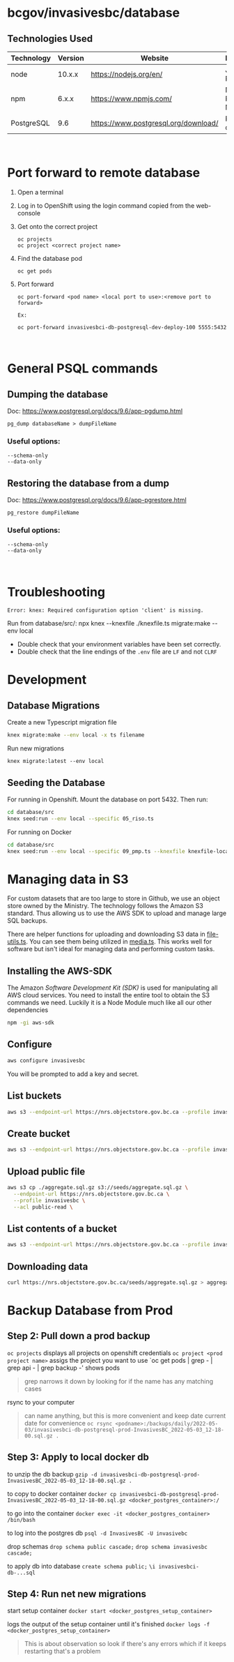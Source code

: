 # bcgov/invasivesbc/database


## Technologies Used

| Technology | Version | Website                              | Description          |
| ---------- | ------- | ------------------------------------ | -------------------- |
| node       | 10.x.x  | https://nodejs.org/en/               | JavaScript Runtime   |
| npm        | 6.x.x   | https://www.npmjs.com/               | Node Package Manager |
| PostgreSQL | 9.6     | https://www.postgresql.org/download/ | PSQL database        |

<br />

# Port forward to remote database

1. Open a terminal
2. Log in to OpenShift using the login command copied from the web-console
3. Get onto the correct project
   ```
   oc projects
   oc project <correct project name>
   ```
4. Find the database pod
   ```
   oc get pods
   ```
5. Port forward

   ```
   oc port-forward <pod name> <local port to use>:<remove port to forward>

   Ex:

   oc port-forward invasivesbci-db-postgresql-dev-deploy-100 5555:5432
   ```

<br />

# General PSQL commands

## Dumping the database

Doc: https://www.postgresql.org/docs/9.6/app-pgdump.html

```
pg_dump databaseName > dumpFileName
```

### Useful options:

    --schema-only
    --data-only

## Restoring the database from a dump

Doc: https://www.postgresql.org/docs/9.6/app-pgrestore.html

```
pg_restore dumpFileName
```

### Useful options:

    --schema-only
    --data-only

<br />

# Troubleshooting

`Error: knex: Required configuration option 'client' is missing.`

Run from database/src/: npx knex --knexfile ./knexfile.ts migrate:make <insert name here> --env local

- Double check that your environment variables have been set correctly.
- Double check that the line endings of the `.env` file are `LF` and not `CLRF`

# Development

## Database Migrations

Create a new Typescript migration file

```bash
knex migrate:make --env local -x ts filename
```

Run new migrations

```knex
knex migrate:latest --env local
```

## Seeding the Database

For running in Openshift. Mount the database on port 5432. Then run:

```bash
cd database/src
knex seed:run --env local --specific 05_riso.ts
```

For running on Docker

```bash
cd database/src
knex seed:run --env local --specific 09_pmp.ts --knexfile knexfile-local.ts
```

# Managing data in S3

For custom datasets that are too large to store in Github, we use an object store owned by the Ministry. The technology follows the Amazon S3 standard. Thus allowing us to use the AWS SDK to upload and manage large SQL backups.

There are helper functions for uploading and downloading S3 data in [file-utils.ts](../api/src/utils/file-utils.ts). You can see them being utilized in [media.ts](../api/src/paths/media.ts). This works well for software but isn't ideal for managing data and performing custom tasks.

## Installing the AWS-SDK

The Amazon _Software Development Kit (SDK)_ is used for manipulating all AWS cloud services. You need to install the entire tool to obtain the S3 commands we need. Luckily it is a Node Module much like all our other dependencies

```bash
npm -gi aws-sdk
```

## Configure

```bash
aws configure invasivesbc
```

You will be prompted to add a key and secret.

## List buckets

```bash
aws s3 --endpoint-url https://nrs.objectstore.gov.bc.ca --profile invasivesbc ls
```

## Create bucket

```bash
aws s3 --endpoint-url https://nrs.objectstore.gov.bc.ca --profile invasivesbc mb s3://seeds
```

## Upload public file

```bash
aws s3 cp ./aggregate.sql.gz s3://seeds/aggregate.sql.gz \
  --endpoint-url https://nrs.objectstore.gov.bc.ca \
  --profile invasivesbc \
  --acl public-read \
```

## List contents of a bucket

```bash
aws s3 --endpoint-url https://nrs.objectstore.gov.bc.ca --profile invasivesbc ls s3://seeds/
```

## Downloading data

```bash
curl https://nrs.objectstore.gov.bc.ca/seeds/aggregate.sql.gz > aggregate.sql.gz
```

# Backup Database from Prod

## Step 2: Pull down a prod backup

`oc projects` displays all projects on openshift credentials `oc project <prod project name>` assigs the project you want to use `oc get pods | grep <name of db> - | grep api - | grep backup -' shows pods

> grep narrows it down by looking for if the name has any matching cases

rsync to your computer

> can name anything, but this is more convenient and keep date current date for convenience `oc rsync <podname>:/backups/daily/2022-05-03/invasivesbci-db-postgresql-prod-InvasivesBC_2022-05-03_12-18-00.sql.gz .`

## Step 3: Apply to local docker db

to unzip the db backup `gzip -d invasivesbci-db-postgresql-prod-InvasivesBC_2022-05-03_12-18-00.sql.gz .`

to copy to docker container `docker cp invasivesbci-db-postgresql-prod-InvasivesBC_2022-05-03_12-18-00.sql.gz <docker_postgres_container>:/`

to go into the container `docker exec -it <docker_postgres_container> /bin/bash`

to log into the postgres db `psql -d InvasivesBC -U invasivebc`

drop schemas `drop schema public cascade;` `drop schema invasivesbc cascade;`

to apply db into database `create schema public;` `\i invasivesbci-db-...sql`

## Step 4: Run net new migrations

start setup container `docker start <docker_postgres_setup_container>`

logs the output of the setup container until it's finished `docker logs -f <docker_postgres_setup_container>`

> This is about observation so look if there's any errors which if it keeps restarting that's a problem
